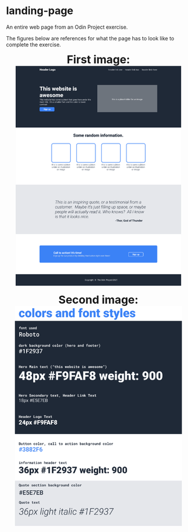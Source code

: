 # landing-page
An entire web page from an Odin Project exercise.

The figures below are references for what the page has to look like to complete the exercise.


<center>
<b style="font-size: 30px">First image:</b>
</br>
<img src="fig/01.png" height=600px>
</center>

</br>

<center>
<b style="font-size: 30px">Second image:</b>
</br>
<img src="fig/02.png" height=600px>
</center>
